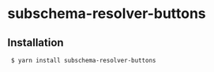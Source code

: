 subschema-resolver-buttons
===

## Installation
```sh
 $ yarn install subschema-resolver-buttons
```
